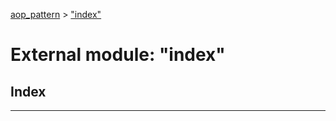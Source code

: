 [aop_pattern](../README.md) > ["index"](../modules/_index_.md)

# External module: "index"

## Index

---

